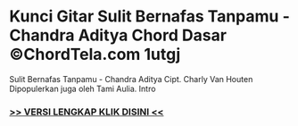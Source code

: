 
 # Kunci Gitar Sulit Bernafas Tanpamu - Chandra Aditya Chord Dasar ©ChordTela.com 1utgj


Sulit Bernafas Tanpamu - Chandra Aditya Cipt. Charly Van Houten Dipopulerkan juga oleh Tami Aulia. Intro

###  <a href="https://shortlighzx.web.app?sq=Kunci Gitar Sulit Bernafas Tanpamu - Chandra Aditya Chord Dasar ©ChordTela.com"> >> VERSI LENGKAP KLIK DISINI << </a>

